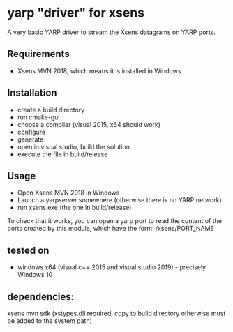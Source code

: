# yarp "driver" for xsens

A very basic YARP driver to stream the Xsens datagrams on YARP ports.


## Requirements
* Xsens MVN 2018, which means it is installed in Windows

## Installation
* create a build directory
* run cmake-gui
* choose a compiler (visual 2015, x64 should work)
* configure
* generate
* open in visual studio, build the solution
* execute the file in build/release

## Usage
* Open Xsens MVN 2018 in Windows
* Launch a yarpserver somewhere (otherwise there is no YARP network)
* run xsens.exe (the one in build/release)

To check that it works, you can open a yarp port to read the content of the ports created by this module, which have the form: /xsens/PORT_NAME

## tested on
* windows x64 (visual c++ 2015 and visual studio 2019) - precisely Windows 10

## dependencies: 
xsens mvn sdk (xstypes.dll required, copy to build directory otherwise must be added to the system path)


